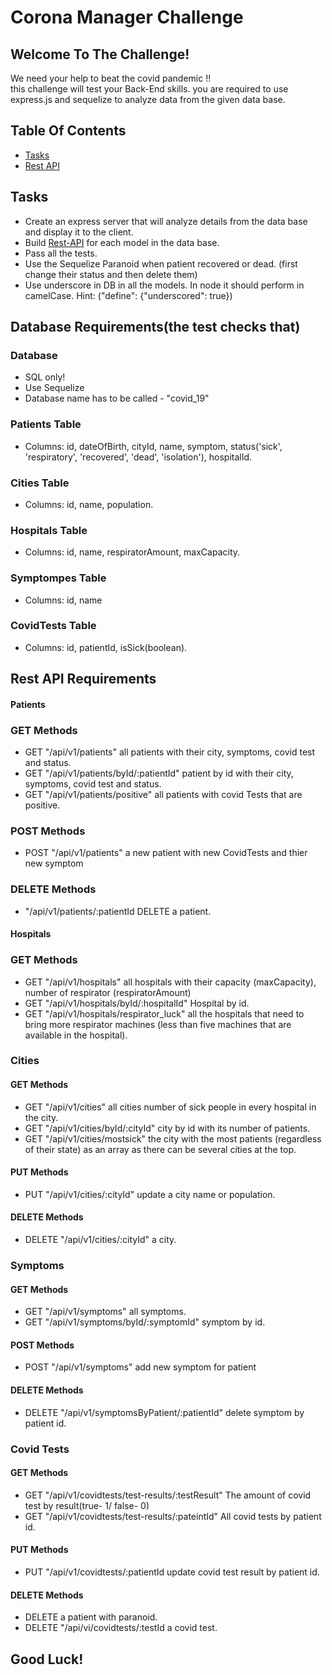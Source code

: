 # Corona Manager Challenge

## Welcome To The Challenge!
We need your help to beat the covid pandemic !! \
this challenge will test your Back-End skills. you are required to use express.js and sequelize to analyze data from the given data base.


## Table Of Contents

* [Tasks](#Tasks) 
* [Rest API](#Rest-API)

## Tasks
- Create an express server that will analyze details from the data base and display it to the client.
- Build [Rest-API](#Rest-API) for each model in the data base.
- Pass all the tests.
- Use the Sequelize Paranoid when patient recovered or dead.
(first change their status and then delete them)
- Use underscore in DB in all the models. In node it should perform in camelCase. 
Hint: ("define": {"underscored": true})


## Database Requirements(the test checks that)
### Database
- SQL only!
- Use Sequelize
- Database name has to be called - "covid_19"

### Patients Table
- Columns: id, dateOfBirth, cityId, name, symptom, status('sick', 'respiratory', 'recovered', 'dead', 'isolation'), hospitalId.
### Cities Table
- Columns: id, name, population.
### Hospitals Table
- Columns: id, name, respiratorAmount, maxCapacity. 
### Symptompes Table
- Columns: id, name
### CovidTests Table
- Columns: id, patientId, isSick(boolean).


## Rest API Requirements

#### Patients
### GET Methods
- GET "/api/v1/patients" all patients with their city, symptoms, covid test and status. 
- GET "/api/v1/patients/byId/:patientId" patient by id with their city, symptoms, covid test and status.
- GET "/api/v1/patients/positive" all patients with covid Tests that are positive.
### POST Methods
- POST "/api/v1/patients" a new patient with new CovidTests and thier new symptom
### DELETE Methods
- "/api/v1/patients/:patientId DELETE a patient.

#### Hospitals
### GET Methods
- GET "/api/v1/hospitals" all hospitals with their capacity (maxCapacity), number of respirator (respiratorAmount)
- GET "/api/v1/hospitals/byId/:hospitalId" Hospital by id.
- GET "/api/v1/hospitals/respirator_luck" all the hospitals that need to bring more respirator machines (less than five machines that are available in the hospital).

### Cities
#### GET Methods
- GET "/api/v1/cities" all cities number of sick people in every hospital in the city.
- GET "/api/v1/cities/byId/:cityId" city by id with its number of patients.
- GET "/api/v1/cities/mostsick" the city with the most patients (regardless of their state) as an array as there can be several cities at the top.
#### PUT Methods
- PUT "/api/v1/cities/:cityId" update a city name or population. 
#### DELETE Methods
- DELETE "/api/v1/cities/:cityId" a city.

### Symptoms
#### GET Methods
- GET "/api/v1/symptoms" all symptoms.
- GET "/api/v1/symptoms/byId/:symptomId" symptom by id.
#### POST Methods
- POST "/api/v1/symptoms" add new symptom for patient

#### DELETE Methods
- DELETE  "/api/v1/symptomsByPatient/:patientId" delete symptom by patient id.

### Covid Tests
#### GET Methods
- GET "/api/v1/covidtests/test-results/:testResult" The amount of covid test by result(true- 1/ false- 0)
- GET "/api/v1/covidtests/test-results/:pateintId" All covid tests by patient id.
#### PUT Methods
- PUT "/api/v1/covidtests/:patientId update covid test result by patient id. 

#### DELETE Methods
- DELETE a patient with paranoid.
- DELETE "/api/vi/covidtests/:testId a covid test.

## Good Luck!